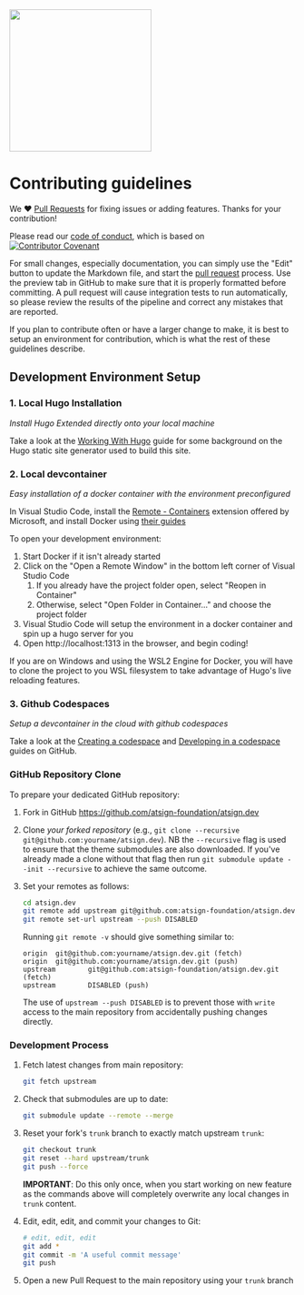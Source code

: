 <img width=250px src="https://atsign.dev/assets/img/atPlatform_logo_gray.svg?sanitize=true">

# Contributing guidelines

We :heart: [Pull Requests](https://help.github.com/articles/about-pull-requests/)
for fixing issues or adding features. Thanks for your contribution!

Please read our [code of conduct](code_of_conduct.md), which is based on
[![Contributor Covenant](https://img.shields.io/badge/Contributor%20Covenant-2.0-4baaaa.svg)](code_of_conduct.md)

For small changes, especially documentation, you can simply use the "Edit" button
to update the Markdown file, and start the
[pull request](https://help.github.com/articles/about-pull-requests/) process.
Use the preview tab in GitHub to make sure that it is properly
formatted before committing.
A pull request will cause integration tests to run automatically, so please review
the results of the pipeline and correct any mistakes that are reported.

If you plan to contribute often or have a larger change to make, it is best to
setup an environment for contribution, which is what the rest of these guidelines
describe.

## Development Environment Setup

### 1. Local Hugo Installation

*Install Hugo Extended directly onto your local machine*

Take a look at the [Working With Hugo](./content/en/docs/guides/getting-started-with-hugo.md)
guide for some background on the Hugo static site generator used to build this
site.

### 2. Local devcontainer

*Easy installation of a docker container with the environment preconfigured*

In Visual Studio Code, install the [Remote - Containers](https://marketplace.visualstudio.com/items?itemName=ms-vscode-remote.remote-containers) extension offered by Microsoft, and install Docker using [their guides](https://docs.docker.com/get-docker/)

To open your development environment:

1. Start Docker if it isn't already started
1. Click on the "Open a Remote Window" in the bottom left corner of Visual Studio Code
   1. If you already have the project folder open, select "Reopen in Container"
   1. Otherwise, select "Open Folder in Container..." and choose the project folder
1. Visual Studio Code will setup the environment in a docker container and spin up a hugo server for you
1. Open http://localhost:1313 in the browser, and begin coding!

If you are on Windows and using the WSL2 Engine for Docker, you will have to clone the project to you WSL filesystem to take advantage of Hugo's live reloading features.

### 3. Github Codespaces

*Setup a devcontainer in the cloud with github codespaces*

Take a look at the [Creating a codespace](https://docs.github.com/en/codespaces/developing-in-codespaces/creating-a-codespace) and [Developing in a codespace](https://docs.github.com/en/codespaces/developing-in-codespaces/developing-in-a-codespace) guides on GitHub.

### GitHub Repository Clone

To prepare your dedicated GitHub repository:

1. Fork in GitHub https://github.com/atsign-foundation/atsign.dev
2. Clone *your forked repository* (e.g., `git clone --recursive git@github.com:yourname/atsign.dev`).
NB the `--recursive` flag is used to ensure that the theme submodules are also downloaded.
If you've already made a clone without that flag then run `git submodule update --init --recursive`
to achieve the same outcome.
3. Set your remotes as follows:

   ```sh
   cd atsign.dev
   git remote add upstream git@github.com:atsign-foundation/atsign.dev.git
   git remote set-url upstream --push DISABLED
   ```

   Running `git remote -v` should give something similar to:

   ```text
   origin  git@github.com:yourname/atsign.dev.git (fetch)
   origin  git@github.com:yourname/atsign.dev.git (push)
   upstream        git@github.com:atsign-foundation/atsign.dev.git (fetch)
   upstream        DISABLED (push)
   ```

   The use of `upstream --push DISABLED` is to prevent those
   with `write` access to the main repository from accidentally pushing changes
   directly.

### Development Process

1. Fetch latest changes from main repository:

   ```sh
   git fetch upstream
   ```

1. Check that submodules are up to date:

   ```sh
   git submodule update --remote --merge
   ```

1. Reset your fork's `trunk` branch to exactly match upstream `trunk`:

   ```sh
   git checkout trunk
   git reset --hard upstream/trunk
   git push --force
   ```

   **IMPORTANT**: Do this only once, when you start working on new feature as
   the commands above will completely overwrite any local changes in `trunk` content.
   
1. Edit, edit, edit, and commit your changes to Git:

   ```sh
   # edit, edit, edit
   git add *
   git commit -m 'A useful commit message'
   git push
   ```

1. Open a new Pull Request to the main repository using your `trunk` branch
